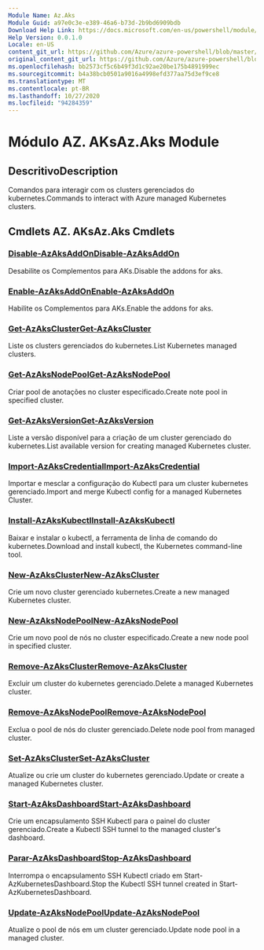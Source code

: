 ```yaml
---
Module Name: Az.Aks
Module Guid: a97e0c3e-e389-46a6-b73d-2b9bd6909bdb
Download Help Link: https://docs.microsoft.com/en-us/powershell/module/az.aks
Help Version: 0.0.1.0
Locale: en-US
content_git_url: https://github.com/Azure/azure-powershell/blob/master/src/Aks/Aks/help/Az.Aks.md
original_content_git_url: https://github.com/Azure/azure-powershell/blob/master/src/Aks/Aks/help/Az.Aks.md
ms.openlocfilehash: bb2573cf5c6b49f3d1c92ae20be175b4891999ec
ms.sourcegitcommit: b4a38bcb0501a9016a4998efd377aa75d3ef9ce8
ms.translationtype: MT
ms.contentlocale: pt-BR
ms.lasthandoff: 10/27/2020
ms.locfileid: "94284359"
---
```

# <span data-ttu-id="d08e7-101">Módulo AZ. AKs</span><span class="sxs-lookup"><span data-stu-id="d08e7-101">Az.Aks Module</span></span>
## <span data-ttu-id="d08e7-102">Descritivo</span><span class="sxs-lookup"><span data-stu-id="d08e7-102">Description</span></span>
<span data-ttu-id="d08e7-103">Comandos para interagir com os clusters gerenciados do kubernetes.</span><span class="sxs-lookup"><span data-stu-id="d08e7-103">Commands to interact with Azure managed Kubernetes clusters.</span></span>

## <span data-ttu-id="d08e7-104">Cmdlets AZ. AKs</span><span class="sxs-lookup"><span data-stu-id="d08e7-104">Az.Aks Cmdlets</span></span>
### [<span data-ttu-id="d08e7-105">Disable-AzAksAddOn</span><span class="sxs-lookup"><span data-stu-id="d08e7-105">Disable-AzAksAddOn</span></span>](Disable-AzAksAddOn.md)
<span data-ttu-id="d08e7-106">Desabilite os Complementos para AKs.</span><span class="sxs-lookup"><span data-stu-id="d08e7-106">Disable the addons for aks.</span></span>

### [<span data-ttu-id="d08e7-107">Enable-AzAksAddOn</span><span class="sxs-lookup"><span data-stu-id="d08e7-107">Enable-AzAksAddOn</span></span>](Enable-AzAksAddOn.md)
<span data-ttu-id="d08e7-108">Habilite os Complementos para AKs.</span><span class="sxs-lookup"><span data-stu-id="d08e7-108">Enable the addons for aks.</span></span>

### [<span data-ttu-id="d08e7-109">Get-AzAksCluster</span><span class="sxs-lookup"><span data-stu-id="d08e7-109">Get-AzAksCluster</span></span>](Get-AzAksCluster.md)
<span data-ttu-id="d08e7-110">Liste os clusters gerenciados do kubernetes.</span><span class="sxs-lookup"><span data-stu-id="d08e7-110">List Kubernetes managed clusters.</span></span>

### [<span data-ttu-id="d08e7-111">Get-AzAksNodePool</span><span class="sxs-lookup"><span data-stu-id="d08e7-111">Get-AzAksNodePool</span></span>](Get-AzAksNodePool.md)
<span data-ttu-id="d08e7-112">Criar pool de anotações no cluster especificado.</span><span class="sxs-lookup"><span data-stu-id="d08e7-112">Create note pool in specified cluster.</span></span>

### [<span data-ttu-id="d08e7-113">Get-AzAksVersion</span><span class="sxs-lookup"><span data-stu-id="d08e7-113">Get-AzAksVersion</span></span>](Get-AzAksVersion.md)
<span data-ttu-id="d08e7-114">Liste a versão disponível para a criação de um cluster gerenciado do kubernetes.</span><span class="sxs-lookup"><span data-stu-id="d08e7-114">List available version for creating managed Kubernetes cluster.</span></span>

### [<span data-ttu-id="d08e7-115">Import-AzAksCredential</span><span class="sxs-lookup"><span data-stu-id="d08e7-115">Import-AzAksCredential</span></span>](Import-AzAksCredential.md)
<span data-ttu-id="d08e7-116">Importar e mesclar a configuração do Kubectl para um cluster kubernetes gerenciado.</span><span class="sxs-lookup"><span data-stu-id="d08e7-116">Import and merge Kubectl config for a managed Kubernetes Cluster.</span></span>

### [<span data-ttu-id="d08e7-117">Install-AzAksKubectl</span><span class="sxs-lookup"><span data-stu-id="d08e7-117">Install-AzAksKubectl</span></span>](Install-AzAksKubectl.md)
<span data-ttu-id="d08e7-118">Baixar e instalar o kubectl, a ferramenta de linha de comando do kubernetes.</span><span class="sxs-lookup"><span data-stu-id="d08e7-118">Download and install kubectl, the Kubernetes command-line tool.</span></span>

### [<span data-ttu-id="d08e7-119">New-AzAksCluster</span><span class="sxs-lookup"><span data-stu-id="d08e7-119">New-AzAksCluster</span></span>](New-AzAksCluster.md)
<span data-ttu-id="d08e7-120">Crie um novo cluster gerenciado kubernetes.</span><span class="sxs-lookup"><span data-stu-id="d08e7-120">Create a new managed Kubernetes cluster.</span></span>

### [<span data-ttu-id="d08e7-121">New-AzAksNodePool</span><span class="sxs-lookup"><span data-stu-id="d08e7-121">New-AzAksNodePool</span></span>](New-AzAksNodePool.md)
<span data-ttu-id="d08e7-122">Crie um novo pool de nós no cluster especificado.</span><span class="sxs-lookup"><span data-stu-id="d08e7-122">Create a new node pool in specified cluster.</span></span>

### [<span data-ttu-id="d08e7-123">Remove-AzAksCluster</span><span class="sxs-lookup"><span data-stu-id="d08e7-123">Remove-AzAksCluster</span></span>](Remove-AzAksCluster.md)
<span data-ttu-id="d08e7-124">Excluir um cluster do kubernetes gerenciado.</span><span class="sxs-lookup"><span data-stu-id="d08e7-124">Delete a managed Kubernetes cluster.</span></span>

### [<span data-ttu-id="d08e7-125">Remove-AzAksNodePool</span><span class="sxs-lookup"><span data-stu-id="d08e7-125">Remove-AzAksNodePool</span></span>](Remove-AzAksNodePool.md)
<span data-ttu-id="d08e7-126">Exclua o pool de nós do cluster gerenciado.</span><span class="sxs-lookup"><span data-stu-id="d08e7-126">Delete node pool from managed cluster.</span></span>

### [<span data-ttu-id="d08e7-127">Set-AzAksCluster</span><span class="sxs-lookup"><span data-stu-id="d08e7-127">Set-AzAksCluster</span></span>](Set-AzAksCluster.md)
<span data-ttu-id="d08e7-128">Atualize ou crie um cluster do kubernetes gerenciado.</span><span class="sxs-lookup"><span data-stu-id="d08e7-128">Update or create a managed Kubernetes cluster.</span></span>

### [<span data-ttu-id="d08e7-129">Start-AzAksDashboard</span><span class="sxs-lookup"><span data-stu-id="d08e7-129">Start-AzAksDashboard</span></span>](Start-AzAksDashboard.md)
<span data-ttu-id="d08e7-130">Crie um encapsulamento SSH Kubectl para o painel do cluster gerenciado.</span><span class="sxs-lookup"><span data-stu-id="d08e7-130">Create a Kubectl SSH tunnel to the managed cluster's dashboard.</span></span>

### [<span data-ttu-id="d08e7-131">Parar-AzAksDashboard</span><span class="sxs-lookup"><span data-stu-id="d08e7-131">Stop-AzAksDashboard</span></span>](Stop-AzAksDashboard.md)
<span data-ttu-id="d08e7-132">Interrompa o encapsulamento SSH Kubectl criado em Start-AzKubernetesDashboard.</span><span class="sxs-lookup"><span data-stu-id="d08e7-132">Stop the Kubectl SSH tunnel created in Start-AzKubernetesDashboard.</span></span>

### [<span data-ttu-id="d08e7-133">Update-AzAksNodePool</span><span class="sxs-lookup"><span data-stu-id="d08e7-133">Update-AzAksNodePool</span></span>](Update-AzAksNodePool.md)
<span data-ttu-id="d08e7-134">Atualize o pool de nós em um cluster gerenciado.</span><span class="sxs-lookup"><span data-stu-id="d08e7-134">Update node pool in a managed cluster.</span></span>

